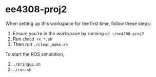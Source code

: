 # ee4308-proj2

When setting up this workspace for the first time, follow these steps: 
1. Ensure you're in the workspace by running `cd ~/ee4308-proj2` 
2. Run `chmod +x *.sh` 
3. Then run `./clean_make.sh` 

To start the ROS simulation,
1. `./bringup.sh` 
2. `./run.sh` 
